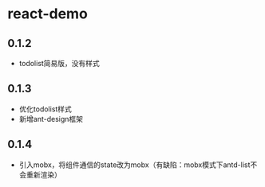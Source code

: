 # react-demo

## 0.1.2

- todolist简易版，没有样式

## 0.1.3

- 优化todolist样式
- 新增ant-design框架

## 0.1.4

- 引入mobx，将组件通信的state改为mobx（有缺陷：mobx模式下antd-list不会重新渲染）
